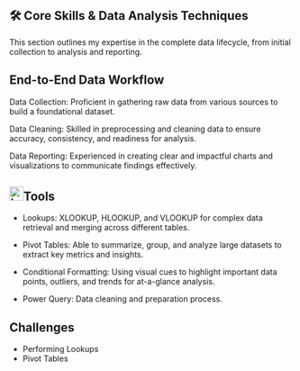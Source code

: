 ## 🛠️ Core Skills & Data Analysis Techniques


This section outlines my expertise in the complete data lifecycle, from initial collection to analysis and reporting.


## End-to-End Data Workflow


Data Collection: Proficient in gathering raw data from various sources to build a foundational dataset.

Data Cleaning: Skilled in preprocessing and cleaning data to ensure accuracy, consistency, and readiness for analysis.

Data Reporting: Experienced in creating clear and impactful charts and visualizations to communicate findings effectively.


## <img width="25" height="25" alt="image" src="https://github.com/user-attachments/assets/26780cf3-4554-4e0a-9701-d7c2fe060223" />Tools


- Lookups: XLOOKUP, HLOOKUP, and VLOOKUP for complex data retrieval and merging across different tables.

- Pivot Tables: Able to summarize, group, and analyze large datasets to extract key metrics and insights.

- Conditional Formatting: Using visual cues to highlight important data points, outliers, and trends for at-a-glance analysis.

- Power Query: Data cleaning and preparation process.

## Challenges

- Performing Lookups
- Pivot Tables

